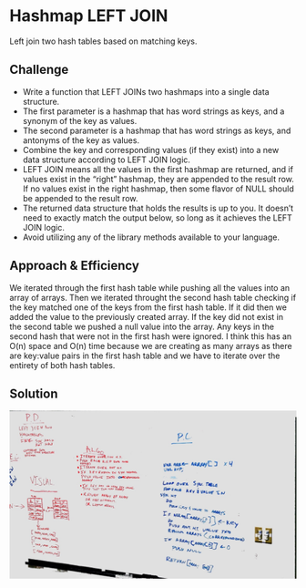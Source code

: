 # Hashmap LEFT JOIN
Left join two hash tables based on matching keys.

## Challenge
* Write a function that LEFT JOINs two hashmaps into a single data structure.
* The first parameter is a hashmap that has word strings as keys, and a synonym of the key as values.
* The second parameter is a hashmap that has word strings as keys, and antonyms of the key as values.
* Combine the key and corresponding values (if they exist) into a new data structure according to LEFT JOIN logic.
* LEFT JOIN means all the values in the first hashmap are returned, and if values exist in the “right” hashmap, they are appended to the result row. If no values exist in the right hashmap, then some flavor of NULL should be appended to the result row.
* The returned data structure that holds the results is up to you. It doesn’t need to exactly match the output below, so long as it achieves the LEFT JOIN logic.
* Avoid utilizing any of the library methods available to your language.

## Approach & Efficiency
We iterated through the first hash table while pushing all the values into an array of arrays. Then we iterated throught the second hash table checking if the key matched one of the keys from the first hash table. If it did then we added the value to the previously created array. If the key did not exist in the second table we pushed a null value into the array. Any keys in the second hash that were not in the first hash were ignored. I think this has an O(n) space and O(n) time because we are creating as many arrays as there are key:value pairs in the first hash table and we have to iterate over the entirety of both hash tables.

## Solution
![Whiteboard Image](../../../assets/left-join.jpg)